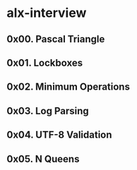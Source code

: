 # alx-interview
## 0x00. Pascal Triangle
## 0x01. Lockboxes
## 0x02. Minimum Operations
## 0x03. Log Parsing
## 0x04. UTF-8 Validation
## 0x05. N Queens